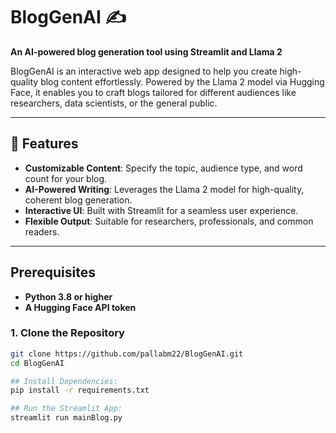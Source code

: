 # BlogGenAI ✍️  
**An AI-powered blog generation tool using Streamlit and Llama 2**

BlogGenAI is an interactive web app designed to help you create high-quality blog content effortlessly. Powered by the Llama 2 model via Hugging Face, it enables you to craft blogs tailored for different audiences like researchers, data scientists, or the general public.

---

## 🚀 Features  
- **Customizable Content**: Specify the topic, audience type, and word count for your blog.  
- **AI-Powered Writing**: Leverages the Llama 2 model for high-quality, coherent blog generation.  
- **Interactive UI**: Built with Streamlit for a seamless user experience.  
- **Flexible Output**: Suitable for researchers, professionals, and common readers.  

---

## Prerequisites
- **Python 3.8 or higher**
- **A Hugging Face API token**

### 1. Clone the Repository  
```bash
git clone https://github.com/pallabm22/BlogGenAI.git
cd BlogGenAI

## Install Dependencies:
pip install -r requirements.txt

## Run the Streamlit App:
streamlit run mainBlog.py
